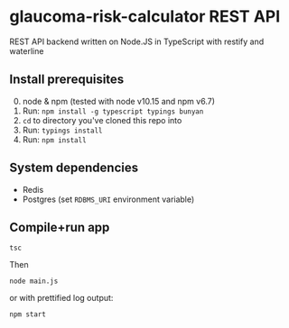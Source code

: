 glaucoma-risk-calculator REST API
=================================

REST API backend written on Node.JS in TypeScript with restify and waterline


## Install prerequisites

  0. node & npm (tested with node v10.15 and npm v6.7)
  1. Run: `npm install -g typescript typings bunyan`
  2. `cd` to directory you've cloned this repo into
  3. Run: `typings install`
  4. Run: `npm install`

## System dependencies

 - Redis
 - Postgres (set `RDBMS_URI` environment variable)

## Compile+run app

    tsc

Then

    node main.js

or with prettified log output:

    npm start

